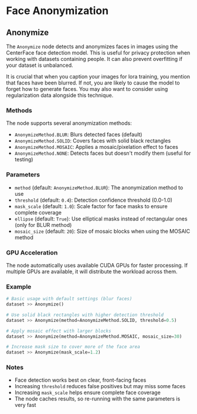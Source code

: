 # Face Anonymization

 ## Anonymize

 The `Anonymize` node detects and anonymizes faces in images using the CenterFace face detection model. This is useful for privacy protection when working with datasets containing people. It can also prevent overfitting if your dataset is unbalanced.

It is crucial that when you caption your images for lora training, you mention that faces have been blurred. If not, you are likely to cause the model to forget how to generate faces. You may also want to consider using regularization data alongside this technique.


 ### Methods

 The node supports several anonymization methods:

 - `AnonymizeMethod.BLUR`: Blurs detected faces (default)
 - `AnonymizeMethod.SOLID`: Covers faces with solid black rectangles
 - `AnonymizeMethod.MOSAIC`: Applies a mosaic/pixelation effect to faces
 - `AnonymizeMethod.NONE`: Detects faces but doesn't modify them (useful for testing)

 ### Parameters

 - `method` (default: `AnonymizeMethod.BLUR`): The anonymization method to use
 - `threshold` (default: `0.4`): Detection confidence threshold (0.0-1.0)
 - `mask_scale` (default: `1.0`): Scale factor for face masks to ensure complete coverage
 - `ellipse` (default: `True`): Use elliptical masks instead of rectangular ones (only for BLUR method)
 - `mosaic_size` (default: `20`): Size of mosaic blocks when using the MOSAIC method

 ### GPU Acceleration

 The node automatically uses available CUDA GPUs for faster processing. If multiple GPUs are available, it will distribute the workload across them.

 ### Example

 ```python
 # Basic usage with default settings (blur faces)
 dataset >> Anonymize()

 # Use solid black rectangles with higher detection threshold
 dataset >> Anonymize(method=AnonymizeMethod.SOLID, threshold=0.5)

 # Apply mosaic effect with larger blocks
 dataset >> Anonymize(method=AnonymizeMethod.MOSAIC, mosaic_size=30)

 # Increase mask size to cover more of the face area
 dataset >> Anonymize(mask_scale=1.2)
 ```

 ### Notes

 - Face detection works best on clear, front-facing faces
 - Increasing `threshold` reduces false positives but may miss some faces
 - Increasing `mask_scale` helps ensure complete face coverage
 - The node caches results, so re-running with the same parameters is very fast
